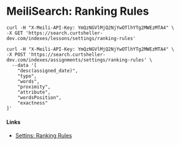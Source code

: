 # MeiliSearch: Ranking Rules

```
curl -H "X-Meili-API-Key: YmQzNGVlMjQ2NjYwOTlhYTg2MWEzMTA4" \
-X GET 'https://search.curtsheller-dev.com/indexes/lessons/settings/ranking-rules'

curl -H "X-Meili-API-Key: YmQzNGVlMjQ2NjYwOTlhYTg2MWEzMTA4" \
-X POST 'https://search.curtsheller-dev.com/indexes/assignments/settings/ranking-rules' \
  --data '[
    "desc(assigned_date)",
    "typo",
    "words",
    "proximity",
    "attribute",
    "wordsPosition",
    "exactness"
]'
```

#### Links

- [Settins: Ranking Rules](https://docs.meilisearch.com/reference/api/ranking_rules.html#get-ranking-rules)